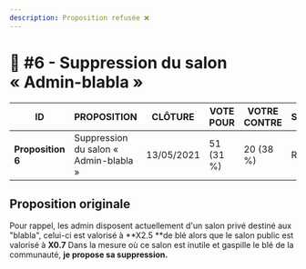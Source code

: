 ```yaml
---
description: Proposition refusée ❌
---
```


# 📜 #6 - Suppression du salon « Admin-blabla »

| ID                | PROPOSITION                           | CLÔTURE    | VOTE POUR | VOTRE CONTRE | STATUT  |
| ----------------- | ------------------------------------- | ---------- | --------- | ------------ | ------- |
| **Proposition 6** | Suppression du salon « Admin-blabla » | 13/05/2021 | 51 (31 %) | 20 (38 %)    | Refusée |

## Proposition originale

Pour rappel, les admin disposent actuellement d'un salon privé destiné aux "blabla", celui-ci est valorisé à **X2.5 **de blé alors que le salon public est valorisé à **X0.7** Dans la mesure où ce salon est inutile et gaspille le blé de la communauté, **je propose sa suppression.**
